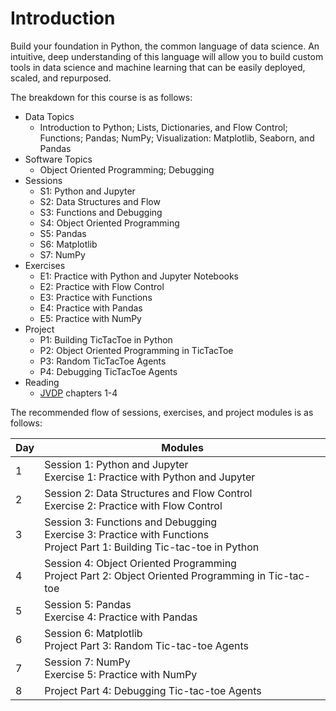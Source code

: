 # Introduction
Build your foundation in Python, the common language of data science. An intuitive, deep understanding of this language will allow you to build custom tools in data science and machine learning that can be easily deployed, scaled, and repurposed.

The breakdown for this course is as follows:

*	Data Topics
    * Introduction to Python; Lists, Dictionaries, and Flow Control; Functions; Pandas; NumPy; Visualization: Matplotlib, Seaborn, and Pandas
*	Software Topics
    *	Object Oriented Programming; Debugging
*	Sessions
    * S1: Python and Jupyter
    * S2: Data Structures and Flow
    * S3: Functions and Debugging
    * S4: Object Oriented Programming
    * S5: Pandas
    * S6: Matplotlib
    * S7: NumPy
*	Exercises
    * E1: Practice with Python and Jupyter Notebooks
    * E2: Practice with Flow Control
    * E3: Practice with Functions
    * E4: Practice with Pandas
    * E5: Practice with NumPy
*	Project
    * P1: Building TicTacToe in Python
    * P2: Object Oriented Programming in TicTacToe
    * P3: Random TicTacToe Agents
    * P4: Debugging TicTacToe Agents
*	Reading
    * [JVDP](https://jakevdp.github.io/PythonDataScienceHandbook/) chapters 1-4

The recommended flow of sessions, exercises, and project modules is as follows:

<center>

| Day | Modules                                                                                                               |
|-----|-----------------------------------------------------------------------------------------------------------------------|
| 1   | Session 1: Python and Jupyter <br> Exercise 1: Practice with Python and Jupyter                                       |
| 2   | Session 2: Data Structures and Flow Control <br> Exercise 2: Practice with Flow Control                               |
| 3   | Session 3: Functions and Debugging <br> Exercise 3: Practice with Functions <br> Project Part 1: Building Tic-tac-toe in Python |
| 4   | Session 4: Object Oriented Programming <br> Project Part 2: Object Oriented Programming in Tic-tac-toe                |
| 5   | Session 5: Pandas <br> Exercise 4: Practice with Pandas                                                               |
| 6   | Session 6: Matplotlib <br> Project Part 3: Random Tic-tac-toe Agents                                                  |
| 7   | Session 7: NumPy <br> Exercise 5: Practice with NumPy                                                                 |
| 8   | Project Part 4: Debugging Tic-tac-toe Agents                                                                     |

</center>